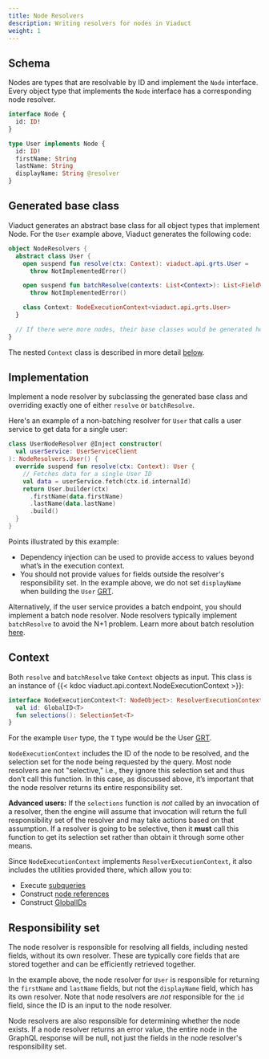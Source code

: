 ```yaml
---
title: Node Resolvers
description: Writing resolvers for nodes in Viaduct
weight: 1
---
```


## Schema

Nodes are types that are resolvable by ID and implement the `Node` interface. Every object type that implements the `Node` interface has a corresponding node resolver.

```graphql
interface Node {
  id: ID!
}

type User implements Node {
  id: ID!
  firstName: String
  lastName: String
  displayName: String @resolver
}
```

## Generated base class

Viaduct generates an abstract base class for all object types that implement Node. For the `User` example above, Viaduct generates the following code:

```kotlin
object NodeResolvers {
  abstract class User {
    open suspend fun resolve(ctx: Context): viaduct.api.grts.User =
      throw NotImplementedError()

    open suspend fun batchResolve(contexts: List<Context>): List<FieldValue<viaduct.api.grts.User>> =
      throw NotImplementedError()

    class Context: NodeExecutionContext<viaduct.api.grts.User>
  }

  // If there were more nodes, their base classes would be generated here
}
```

The nested `Context` class is described in more detail [below](#context).

## Implementation

Implement a node resolver by subclassing the generated base class and overriding exactly one of either `resolve` or `batchResolve`.

Here's an example of a non-batching resolver for `User` that calls a user service to get data for a single user:

```kotlin
class UserNodeResolver @Inject constructor(
  val userService: UserServiceClient
): NodeResolvers.User() {
  override suspend fun resolve(ctx: Context): User {
    // Fetches data for a single User ID
    val data = userService.fetch(ctx.id.internalId)
    return User.builder(ctx)
      .firstName(data.firstName)
      .lastName(data.lastName)
      .build()
  }
}
```

Points illustrated by this example:

* Dependency injection can be used to provide access to values beyond what’s in the execution context.
* You should not provide values for fields outside the resolver's responsibility set. In the example above, we do not set `displayName` when building the `User` [GRT](/docs/generated_code/).

Alternatively, if the user service provides a batch endpoint, you should implement a batch node resolver. Node resolvers typically implement `batchResolve` to avoid the N+1 problem. Learn more about batch resolution [here](/docs/resolvers/batch_resolution/).

## Context

Both `resolve` and `batchResolve` take `Context` objects as input. This class is an instance of {{< kdoc viaduct.api.context.NodeExecutionContext >}}:

```kotlin
interface NodeExecutionContext<T: NodeObject>: ResolverExecutionContext {
  val id: GlobalID<T>
  fun selections(): SelectionSet<T>
}
```
For the example `User` type, the `T` type would be the User [GRT](/docs/generated_code/).

`NodeExecutionContext` includes the ID of the node to be resolved, and the selection set for the node being requested by the query. Most node resolvers are not "selective," i.e., they ignore this selection set and thus don’t call this function. In this case, as discussed above, it’s important that the node resolver returns its entire responsibility set.

**Advanced users:** If the `selections` function is *not* called by an invocation of a resolver, then the engine will assume that invocation will return the full responsibility set of the resolver and may take actions based on that assumption. If a resolver is going to be selective, then it **must** call this function to get its selection set rather than obtain it through some other means.

Since `NodeExecutionContext` implements `ResolverExecutionContext`, it also includes the utilities provided there, which allow you to:
* Execute [subqueries](/docs/resolvers/subqueries)
* Construct [node references](/docs/resolvers/node_references)
* Construct [GlobalIDs](/docs/globalids)

## Responsibility set

The node resolver is responsible for resolving all fields, including nested fields, without its own resolver. These are typically core fields that are stored together and can be efficiently retrieved together.

In the example above, the node resolver for `User` is responsible for returning the `firstName` and `lastName` fields, but not the `displayName` field, which has its own resolver. Note that node resolvers are *not* responsible for the `id` field, since the ID is an input to the node resolver.

Node resolvers are also responsible for determining whether the node exists. If a node resolver returns an error value, the entire node in the GraphQL response will be null, not just the fields in the node resolver's responsibility set.

